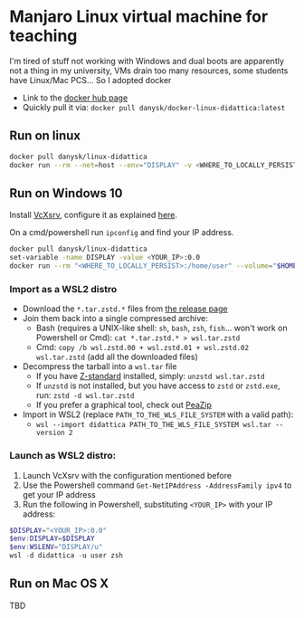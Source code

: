 # Manjaro Linux virtual machine for teaching

I'm tired of stuff not working with Windows and dual boots are apparently not a thing in my university,
VMs drain too many resources,
some students have Linux/Mac PCS...
So I adopted docker

* Link to the [docker hub page](https://hub.docker.com/repository/docker/danysk/docker-linux-didattica)
* Quickly pull it via: `docker pull danysk/docker-linux-didattica:latest`

## Run on linux

```bash
docker pull danysk/linux-didattica
docker run --rm --net=host --env="DISPLAY" -v <WHERE_TO_LOCALLY_PERSIST>:/home/user --volume="$HOME/.Xauthority:/.Xauthority:rw" -it danysk/linux-didattica
```

## Run on Windows 10

Install [VcXsrv](https://sourceforge.net/projects/vcxsrv/), configure it as explained [here](https://archive.vn/qPC6F).

On a cmd/powershell run `ipconfig` and find your IP address.
```bash
docker pull danysk/linux-didattica
set-variable -name DISPLAY -value <YOUR_IP>:0.0
docker run --rm "<WHERE_TO_LOCALLY_PERSIST>:/home/user" --volume="$HOME/.Xauthority:/.Xauthority:rw" -e DISPLAY=$DISPLAY -it danysk/linux-didattica
```

### Import as a WSL2 distro

* Download the `*.tar.zstd.*` files from [the release page](https://github.com/DanySK/docker-linux-didattica/releases)
* Join them back into a single compressed archive:
  * Bash (requires a UNIX-like shell: `sh`, `bash`, `zsh`, `fish`... won't work on Powershell or Cmd): `cat *.tar.zstd.* > wsl.tar.zstd`
  * Cmd: `copy /b wsl.zstd.00 + wsl.zstd.01 + wsl.zstd.02 wsl.tar.zstd` (add all the downloaded files)
* Decompress the tarball into a `wsl.tar` file
  * If you have [Z-standard](http://facebook.github.io/zstd/) installed, simply: `unzstd wsl.tar.zstd`
  * If `unzstd` is not installed, but you have access to `zstd` or `zstd.exe`, run: `zstd -d wsl.tar.zstd`
  * If you prefer a graphical tool, check out [PeaZip](https://peazip.github.io/)
* Import in WSL2 (replace `PATH_TO_THE_WLS_FILE_SYSTEM` with a valid path):
  * `wsl --import didattica PATH_TO_THE_WLS_FILE_SYSTEM wsl.tar --version 2`

### Launch as WSL2 distro:

1. Launch VcXsrv with the configuration mentioned before
2. Use the Powershell command `Get-NetIPAddress -AddressFamily ipv4` to get your IP address
3. Run the following in Powershell, substituting `<YOUR_IP>` with your IP address:

```Powershell
$DISPLAY="<YOUR_IP>:0.0"
$env:DISPLAY=$DISPLAY
$env:WSLENV="DISPLAY/u"
wsl -d didattica -u user zsh
```

## Run on Mac OS X

TBD
